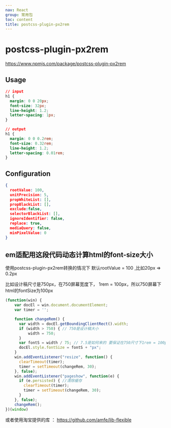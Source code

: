 ```yaml
---
nav: React
group: 常用包
toc: content
title: postcss-plugin-px2rem
---
```


# postcss-plugin-px2rem

https://www.npmjs.com/package/postcss-plugin-px2rem

## Usage
```css
// input
h1 {
  margin: 0 0 20px;
  font-size: 32px;
  line-height: 1.2;
  letter-spacing: 1px;
}

// output
h1 {
  margin: 0 0 0.2rem;
  font-size: 0.32rem;
  line-height: 1.2;
  letter-spacing: 0.01rem;
}
```

## Configuration
```json
{
  rootValue: 100, 
  unitPrecision: 5,
  propWhiteList: [],
  propBlackList: [],
  exclude:false,
  selectorBlackList: [],
  ignoreIdentifier: false,
  replace: true,
  mediaQuery: false,
  minPixelValue: 0
}
```

## em适配用这段代码动态计算html的font-size大小

使用postcss-plugin-px2rem转换的情况下  默认rootValue = 100 ,比如20px => 0.2px

比如设计稿尺寸是750px，在750屏幕宽度下， 1rem = 100px，所以750屏幕下html的fontSize为100px


```js
(function(win) {
    var docEl = win.document.documentElement;
    var timer = '';

    function changeRem() {
      var width = docEl.getBoundingClientRect().width;
      if (width > 750) { // 750是设计稿大小
          width = 750;
      }
      var fontS = width / 75; // 7.5是如何来的 要保证在750尺寸下1rem = 100px
      docEl.style.fontSize = fontS + "px";
    }
    win.addEventListener("resize", function() {
      clearTimeout(timer);
      timer = setTimeout(changeRem, 30);
    }, false);
    win.addEventListener("pageshow", function(e) {
      if (e.persisted) { //清除缓存
        clearTimeout(timer);
        timer = setTimeout(changeRem, 30);
      }
    }, false);
    changeRem();
})(window)
```

或者使用淘宝提供的库 ： https://github.com/amfe/lib-flexible




